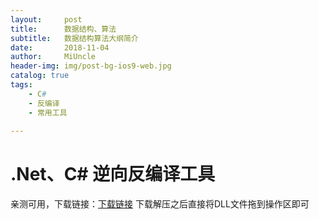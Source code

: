 ```yaml
---
layout:     post
title:      数据结构、算法
subtitle:   数据结构算法大纲简介
date:       2018-11-04
author:     MiUncle
header-img: img/post-bg-ios9-web.jpg
catalog: true
tags:
    - C#
    - 反编译
    - 常用工具
    
---
```


# .Net、C# 逆向反编译工具 #
亲测可用，下载链接：[下载链接](https://github.com/icsharpcode/ILSpy/releases "下载链接")
下载解压之后直接将DLL文件拖到操作区即可